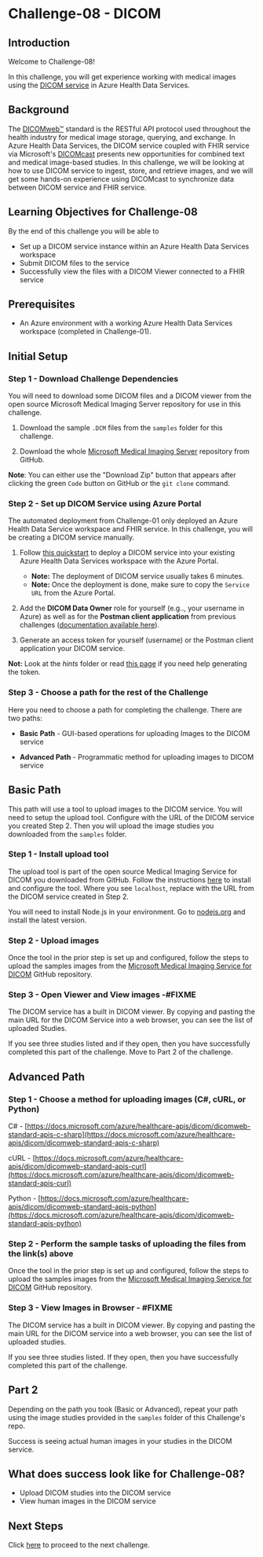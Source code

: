 # Challenge-08 - DICOM

## Introduction

Welcome to Challenge-08!

In this challenge, you will get experience working with medical images using the [DICOM service](https://docs.microsoft.com/en-us/azure/healthcare-apis/dicom/) in Azure Health Data Services. 

## Background

The [DICOMweb™](https://www.dicomstandard.org/using/dicomweb) standard is the RESTful API protocol used throughout the health industry for medical image storage, querying, and exchange. In Azure Health Data Services, the DICOM service coupled with FHIR service via Microsoft's [DICOMcast](https://docs.microsoft.com/azure/healthcare-apis/dicom/dicom-cast-overview) presents new opportunities for combined text and medical image-based studies. In this challenge, we will be looking at how to use DICOM service to ingest, store, and retrieve images, and we will get some hands-on experience using DICOMcast to synchronize data between DICOM service and FHIR service.

## Learning Objectives for Challenge-08

By the end of this challenge you will be able to 

+ Set up a DICOM service instance within an Azure Health Data Services workspace
+ Submit DICOM files to the service
+ Successfully view the files with a DICOM Viewer connected to a FHIR service

## Prerequisites

+ An Azure environment with a working Azure Health Data Services workspace (completed in Challenge-01).

## Initial Setup

### Step 1 - Download Challenge Dependencies

You will need to download some DICOM files and a DICOM viewer from the open source Microsoft Medical Imaging Server repository for use in this challenge.

1. Download the sample `.DCM` files from the `samples` folder for this challenge.

2. Download the whole [Microsoft Medical Imaging Server](https://github.com/microsoft/dicom-server) repository from GitHub.

**Note**: You can either use the "Download Zip" button that appears after clicking the green `Code` button on GitHub or the `git clone` command.

### Step 2 - Set up DICOM Service using Azure Portal

The automated deployment from Challenge-01 only deployed an Azure Health Data Service workspace and FHIR service. In this challenge, you will be creating a DICOM service manually.

1. Follow [this quickstart](https://docs.microsoft.com/azure/healthcare-apis/dicom/deploy-dicom-services-in-azure) to deploy a DICOM service into your existing Azure Health Data Services workspace with the Azure Portal.

    + **Note:** The deployment of DICOM service usually takes 6 minutes.
    + **Note:** Once the deployment is done, make sure to copy the `Service URL` from the Azure Portal.

2. Add the **DICOM Data Owner** role for yourself (e.g.., your username in Azure) as well as for the **Postman client application** from previous challenges ([documentation available here](https://docs.microsoft.com/azure/healthcare-apis/configure-azure-rbac#assign-roles-for-the-dicom-service)).

3. Generate an access token for yourself (username) or the Postman client application your DICOM service. 
 
**Not:** Look at the *hints* folder or read [this page](https://docs.microsoft.com/azure/healthcare-apis/get-access-token?tabs=azure-cli#obtain-and-use-an-access-token-for-the-dicom-service) if you need help generating the token.

### Step 3 - Choose a path for the rest of the Challenge

Here you need to choose a path for completing the challenge. There are two paths:

+ **Basic Path** - GUI-based operations for uploading Images to the DICOM service

+ **Advanced Path** - Programmatic method for uploading images to DICOM service

## Basic Path

This path will use a tool to upload images to the DICOM service. You will need to setup the upload tool. Configure with the URL of the DICOM service you created Step 2. Then you will upload the image studies you downloaded from the `samples` folder.

### Step 1 - Install upload tool

The upload tool is part of the open source Medical Imaging Service for DICOM you downloaded from GitHub. Follow the instructions [here](https://github.com/microsoft/dicom-server/tree/main/tools/dicom-web-electron) to install and configure the tool. Where you see `localhost`, replace with the URL from the DICOM service created in Step 2.

You will need to install Node.js in your environment. Go to [nodejs.org](https://nodejs.org/) and install the latest version.

### Step 2 - Upload images

Once the tool in the prior step is set up and configured, follow the steps to upload the samples images from the [Microsoft Medical Imaging Service for DICOM](https://github.com/microsoft/dicom-server/tree/main/docs/dcms) GitHub repository.

### Step 3 - Open Viewer and View images -#FIXME

The DICOM service has a built in DICOM viewer. By copying and pasting the main URL for the DICOM Service into a web browser, you can see the list of uploaded Studies.

If you see three studies listed and if they open, then you have successfully completed this part of the challenge. Move to Part 2 of the challenge.

## Advanced Path

### Step 1 - Choose a method for uploading images (C#, cURL, or Python)

C# - [https://docs.microsoft.com/azure/healthcare-apis/dicom/dicomweb-standard-apis-c-sharp](https://docs.microsoft.com/azure/healthcare-apis/dicom/dicomweb-standard-apis-c-sharp)

cURL - [https://docs.microsoft.com/azure/healthcare-apis/dicom/dicomweb-standard-apis-curl](https://docs.microsoft.com/azure/healthcare-apis/dicom/dicomweb-standard-apis-curl)

Python - [https://docs.microsoft.com/azure/healthcare-apis/dicom/dicomweb-standard-apis-python](https://docs.microsoft.com/azure/healthcare-apis/dicom/dicomweb-standard-apis-python)

### Step 2 - Perform the sample tasks of uploading the files from the link(s) above

Once the tool in the prior step is set up and configured, follow the steps to upload the samples images from the [Microsoft Medical Imaging Service for DICOM](https://github.com/microsoft/dicom-server/tree/main/docs/dcms) GitHub repository.

### Step 3 - View Images in Browser - #FIXME

The DICOM service has a built in DICOM viewer. By copying and pasting the main URL for the DICOM service into a web browser, you can see the list of uploaded studies.

If you see three studies listed. If they open, then you have successfully completed this part of the challenge.

## Part 2

Depending on the path you took (Basic or Advanced), repeat your path using the image studies provided in the `samples` folder of this Challenge's repo.

Success is seeing actual human images in your studies in the DICOM service.

## What does success look like for Challenge-08?

+ Upload DICOM studies into the DICOM service
+ View human images in the DICOM service

## Next Steps

Click [here](<../Challenge-09 - IoT Connector for FHIR/Readme.md>) to proceed to the next challenge.
